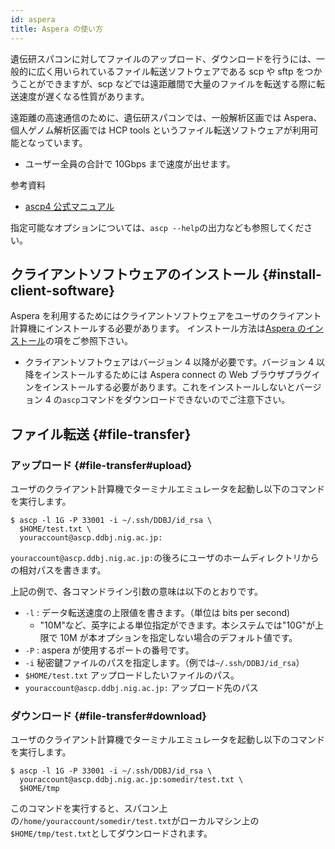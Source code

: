 ```yaml
---
id: aspera
title: Aspera の使い方
---
```


遺伝研スパコンに対してファイルのアップロード、ダウンロードを行うには、一般的に広く用いられているファイル転送ソフトウェアである scp や sftp をつかうことができますが、scp などでは遠距離間で大量のファイルを転送する際に転送速度が遅くなる性質があります。

遠距離の高速通信のために、遺伝研スパコンでは、一般解析区画では Aspera、個人ゲノム解析区画では HCP tools というファイル転送ソフトウェアが利用可能となっています。

- ユーザー全員の合計で 10Gbps まで速度が出せます。


参考資料

- [ascp4 公式マニュアル](https://www.ibm.com/docs/en/ahte/3.9.6?topic=solaris-ascp4-transferring-from-command-line-ascp)

指定可能なオプションについては、`ascp --help`の出力なども参照してください。

## クライアントソフトウェアのインストール {#install-client-software}

Aspera を利用するためにはクライアントソフトウェアをユーザのクライアント計算機にインストールする必要があります。
インストール方法は[Aspera のインストール](/software/aspera/install_Aspera)の項をご参照下さい。

- クライアントソフトウェアはバージョン 4 以降が必要です。バージョン 4 以降をインストールするためには Aspera connect の Web ブラウザプラグインをインストールする必要があります。これをインストールしないとバージョン 4
の`ascp`コマンドをダウンロードできないのでご注意下さい。


## ファイル転送 {#file-transfer}

### アップロード {#file-transfer#upload}

ユーザのクライアント計算機でターミナルエミュレータを起動し以下のコマンドを実行します。

```
$ ascp -l 1G -P 33001 -i ~/.ssh/DDBJ/id_rsa \
  $HOME/test.txt \
  youraccount@ascp.ddbj.nig.ac.jp:
```

`youraccount@ascp.ddbj.nig.ac.jp:`の後ろにユーザのホームディレクトリからの相対パスを書きます。

上記の例で、各コマンドライン引数の意味は以下のとおりです。

- `-l` : データ転送速度の上限値を書きます。（単位は bits per second)
    - "10M"など、英字による単位指定ができます。本システムでは"10G"が上限で 10M が本オプションを指定しない場合のデフォルト値です。
- `-P` : aspera が使用するポートの番号です。
- `-i` 秘密鍵ファイルのパスを指定します。（例では`~/.ssh/DDBJ/id_rsa`）
- `$HOME/test.txt` アップロードしたいファイルのパス。
- `youraccount@ascp.ddbj.nig.ac.jp:` アップロード先のパス



### ダウンロード {#file-transfer#download}

ユーザのクライアント計算機でターミナルエミュレータを起動し以下のコマンドを実行します。

```
$ ascp -l 1G -P 33001 -i ~/.ssh/DDBJ/id_rsa \
  youraccount@ascp.ddbj.nig.ac.jp:somedir/test.txt \
  $HOME/tmp
```

このコマンドを実行すると、スパコン上の`/home/youraccount/somedir/test.txt`がローカルマシン上の`$HOME/tmp/test.txt`としてダウンロードされます。





